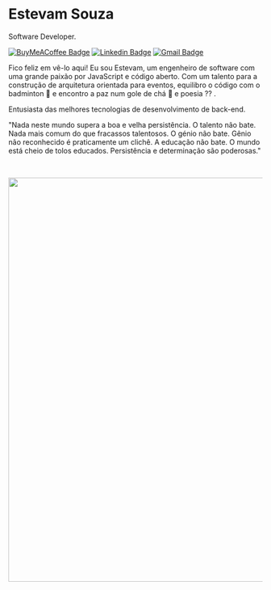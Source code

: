 # Estevam Souza

Software Developer.

[![BuyMeACoffee Badge](https://img.shields.io/badge/-@estevamsl-00875f?style=flat-square&labelColor=00875f&logo=buymeacoffee&logoColor=white&link=https://buymeacoffee.com/estevamsl)](https://buymeacoffee.com/estevamsl)
[![Linkedin Badge](https://img.shields.io/badge/-Estevam%20Souza-00875f?style=flat-square&logo=Linkedin&logoColor=white&link=https://www.linkedin.com/in/estevam-souza)](https://www.linkedin.com/in/estevam-souza) 
[![Gmail Badge](https://img.shields.io/badge/-contato@estevamsouza.com.br-00875f?style=flat-square&logo=Zoho&logoColor=white&link=mailto:contato@estevamsouza.com.br)](mailto:contato@estevamsouza.com.br)

Fico feliz em vê-lo aqui! Eu sou Estevam, um engenheiro de software com uma grande paixão por JavaScript e código aberto. Com um talento para a construção de arquitetura orientada para eventos, equilibro o código com o badminton 🏸 e encontro a paz num gole de chá 🍵 e poesia  ⁇ .

Entusiasta das melhores tecnologias de desenvolvimento de back-end.

"Nada neste mundo supera a boa e velha persistência. O talento não bate. Nada mais comum do que fracassos talentosos. O génio não bate. Gênio não reconhecido é praticamente um clichê. A educação não bate. O mundo está cheio de tolos educados. Persistência e determinação são poderosas."

</br>

<img width="800"
src="https://skillicons.dev/icons?i=html,css,js,react,nextjs,nodejs,ts,nest,hasura,graphql,deno,prisma,adonis,flask,mongodb,java,mysql,postgres,git,github,linux,docker" />
